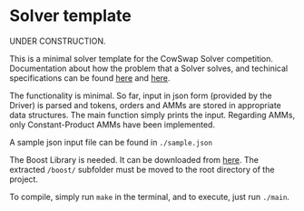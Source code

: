 # Solver template

UNDER CONSTRUCTION.

This is a minimal solver template for the CowSwap Solver competition. Documentation about how the problem that a Solver solves, and techinical specifications can be found [here](https://docs.cow.fi/off-chain-services/in-depth-solver-specification) and [here](https://docs.cow.fi/tutorials/how-to-test-a-solver-locally).

The functionality is minimal. So far, input in json form (provided by the Driver) is parsed and tokens, orders and AMMs are stored in appropriate data structures. The main function simply prints the input. Regarding AMMs, only Constant-Product AMMs have been implemented.

A sample json input file can be found in ```./sample.json```

The Boost Library is needed. It can be downloaded from [here](https://boostorg.jfrog.io/artifactory/main/release/1.77.0/source/boost_1_77_0.7z). The extracted ```/boost/``` subfolder must be moved to the root directory of the project.

To compile, simply run ```make``` in the terminal, and to execute, just run ```./main```.
